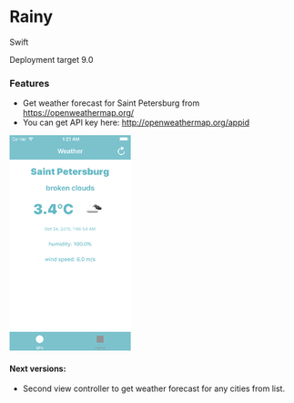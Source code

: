 # Rainy

Swift 

Deployment target 9.0

### Features
* Get weather forecast for Saint Petersburg from https://openweathermap.org/
* You can get API key here: http://openweathermap.org/appid

![](https://raw.githubusercontent.com/Yanet-ta/Rainy/master/Resources/Screen1.png)


#### Next versions:
* Second view controller to get weather forecast for any cities from list.
